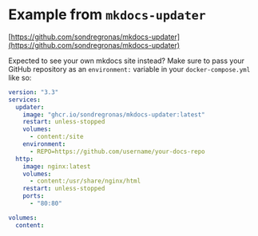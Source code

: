 # Example from `mkdocs-updater`
[https://github.com/sondregronas/mkdocs-updater](https://github.com/sondregronas/mkdocs-updater)

Expected to see your own mkdocs site instead? Make sure to pass your GitHub repository as an `environment:` variable in your `docker-compose.yml` like so:
```yaml
version: "3.3"
services:
  updater:
    image: "ghcr.io/sondregronas/mkdocs-updater:latest"
    restart: unless-stopped
    volumes:
      - content:/site
    environment:
      - REPO=https://github.com/username/your-docs-repo
  http:
    image: nginx:latest
    volumes:
      - content:/usr/share/nginx/html
    restart: unless-stopped
    ports:
      - "80:80"

volumes:
  content:
```
